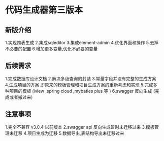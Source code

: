 # 代码生成器第三版本

## 新版介绍
1.实现跨表生成
2.集成sqleditor
3.集成element-admin
4.优化界面和操作
5.去掉不必要的配置
6.增加更多变量,优化不必要的变量


## 后续需求
1.完成数据库设计文档
2.解决多级查询的封装
3.常量字段并没有完整的生成方案
4.生成项目的方案 即原来的模板管理和项目生成方案的重新考虑和实现
5.完成多种项目的模板 (iview ,spring cloud ,mybaties plus 等 )
6.swagger 反向生成 (完成或者搬过来)

## 注意事项
1.完全不兼容 v3.0.4 以前版本
2.swagger api 反向生成暂时未迁移过来
3.模板管理未迁移
4.项目生成为迁移
5.数据导出,表结构导出未迁移过来